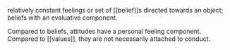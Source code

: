relatively constant feelings or set of [[belief]]s directed towards an object; beliefs with an evaluative component.

Compared to beliefs, attitudes have a personal feeling component. Compared to [[values]], they are not necessarily attached to conduct.